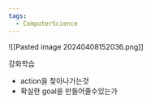 ```yaml
---
tags:
  - ComputerScience
---
```

![[Pasted image 20240408152036.png]]

강화학습 
- action을 찾아나가는것
- 확실한 goal을 만들어줄수있는가